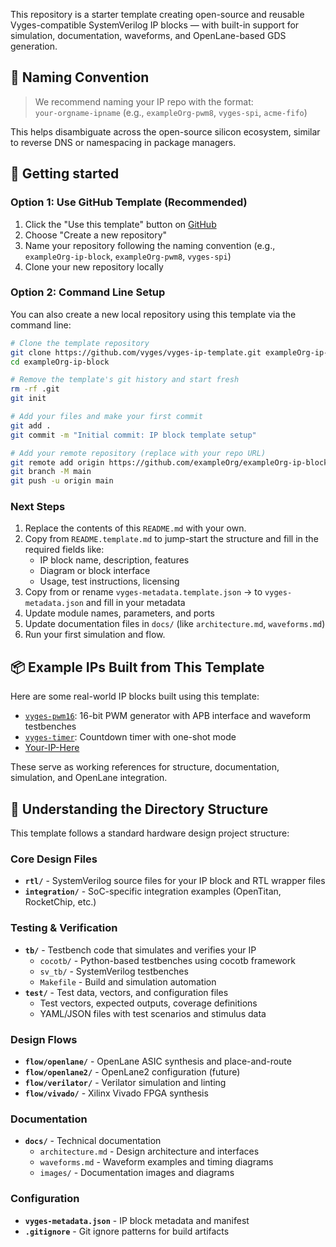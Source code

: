 This repository is a starter template creating open-source and reusable Vyges-compatible SystemVerilog IP blocks — with built-in support for simulation, documentation, waveforms, and OpenLane-based GDS generation.

## 📛 Naming Convention

> We recommend naming your IP repo with the format:  
> `your-orgname-ipname` (e.g., `exampleOrg-pwm8`, `vyges-spi`, `acme-fifo`)

This helps disambiguate across the open-source silicon ecosystem, similar to reverse DNS or namespacing in package managers.

## 🚀 Getting started

### Option 1: Use GitHub Template (Recommended)

1. Click the "Use this template" button on [GitHub](https://github.com/vyges/vyges-ip-template)
2. Choose "Create a new repository"
3. Name your repository following the naming convention (e.g., `exampleOrg-ip-block`, `exampleOrg-pwm8`, `vyges-spi`)
4. Clone your new repository locally

### Option 2: Command Line Setup

You can also create a new local repository using this template via the command line:

```bash
# Clone the template repository
git clone https://github.com/vyges/vyges-ip-template.git exampleOrg-ip-block
cd exampleOrg-ip-block

# Remove the template's git history and start fresh
rm -rf .git
git init

# Add your files and make your first commit
git add .
git commit -m "Initial commit: IP block template setup"

# Add your remote repository (replace with your repo URL)
git remote add origin https://github.com/exampleOrg/exampleOrg-ip-block.git
git branch -M main
git push -u origin main
```

### Next Steps

1. Replace the contents of this `README.md` with your own.
2. Copy from `README.template.md` to jump-start the structure and fill in the required fields like:
   * IP block name, description, features
   * Diagram or block interface
   * Usage, test instructions, licensing
3. Copy from or rename `vyges-metadata.template.json` → to `vyges-metadata.json` and fill in your metadata
4. Update module names, parameters, and ports
5. Update documentation files in `docs/` (like `architecture.md`, `waveforms.md`)
6. Run your first simulation and flow.

## 📦 Example IPs Built from This Template

Here are some real-world IP blocks built using this template:

- [`vyges-pwm16`](https://github.com/vyges/vyges-pwm16): 16-bit PWM generator with APB interface and waveform testbenches
- [`vyges-timer`](https://github.com/vyges/vyges-timer): Countdown timer with one-shot mode
- [Your-IP-Here]()

These serve as working references for structure, documentation, simulation, and OpenLane integration.

## 📁 Understanding the Directory Structure

This template follows a standard hardware design project structure:

### Core Design Files
- **`rtl/`** - SystemVerilog source files for your IP block and RTL wrapper files
- **`integration/`** - SoC-specific integration examples (OpenTitan, RocketChip, etc.)

### Testing & Verification
- **`tb/`** - Testbench code that simulates and verifies your IP
  - `cocotb/` - Python-based testbenches using cocotb framework
  - `sv_tb/` - SystemVerilog testbenches
  - `Makefile` - Build and simulation automation
- **`test/`** - Test data, vectors, and configuration files
  - Test vectors, expected outputs, coverage definitions
  - YAML/JSON files with test scenarios and stimulus data

### Design Flows
- **`flow/openlane/`** - OpenLane ASIC synthesis and place-and-route
- **`flow/openlane2/`** - OpenLane2 configuration (future)
- **`flow/verilator/`** - Verilator simulation and linting
- **`flow/vivado/`** - Xilinx Vivado FPGA synthesis

### Documentation
- **`docs/`** - Technical documentation
  - `architecture.md` - Design architecture and interfaces
  - `waveforms.md` - Waveform examples and timing diagrams
  - `images/` - Documentation images and diagrams

### Configuration
- **`vyges-metadata.json`** - IP block metadata and manifest
- **`.gitignore`** - Git ignore patterns for build artifacts
